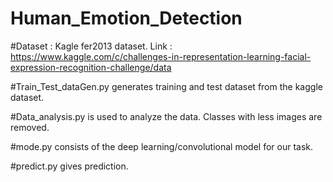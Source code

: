 # Human_Emotion_Detection

#Dataset : Kagle fer2013 dataset. Link : https://www.kaggle.com/c/challenges-in-representation-learning-facial-expression-recognition-challenge/data

#Train_Test_dataGen.py generates training and test dataset from the kaggle dataset.

#Data_analysis.py is used to analyze the data. Classes with less images are removed.

#mode.py consists of the deep learning/convolutional model for our task.

#predict.py gives prediction.
